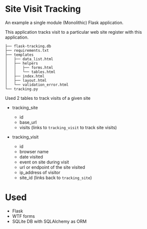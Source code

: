 Site Visit Tracking
==============

An example a single module (Monolithic) Flask application.  

This application tracks visit to a particular web site register with this application.

```
├── flask-tracking.db
├── requirements.txt
├── templates
│   ├── data_list.html
│   ├── helpers
│   │   ├── forms.html
│   │   └── tables.html
│   ├── index.html
│   ├── layout.html
│   └── validation_error.html
└── tracking.py
```

Used 2 tables to track visits of a given site

* tracking_site
  * id
  * base_url
  * visits (links to `tracking_visit` to track site visits)

* tracking_visit
  * id
  * browser name
  * date visited
  * event on site during visit
  * url or endpoint of the site visited
  * ip_address of visitor
  * site_id (links back to `tracking_site`)

Used
==============

* Flask
* WTF forms
* SQLite DB with SQLAlchemy as ORM
